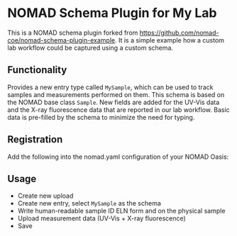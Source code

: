 # NOMAD Schema Plugin for My Lab

This is a NOMAD schema plugin forked from
https://github.com/nomad-coe/nomad-schema-plugin-example. It is a simple
example how a custom lab workflow could be captured using a custom schema.

## Functionality
Provides a new entry type called `MySample`, which can be used to track samples
and measurements performed on them. This schema is based on the NOMAD base
class `Sample`. New fields are added for the UV-Vis data and the X-ray
fluorescence data that are reported in our lab workflow. Basic data is
pre-filled by the schema to minimize the need for typing.

## Registration
Add the following into the nomad.yaml configuration of your NOMAD Oasis:

## Usage
- Create new upload
- Create new entry, select `MySample` as the schema
- Write human-readable sample ID ELN form and on the physical sample
- Upload measurement data (UV-Vis + X-ray fluorescence)
- Save
